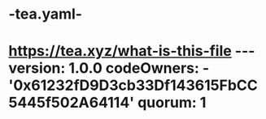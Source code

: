 # -tea.yaml-
# https://tea.xyz/what-is-this-file --- version: 1.0.0 codeOwners:   - '0x61232fD9D3cb33Df143615FbCC5445f502A64114' quorum: 1
